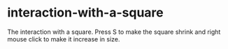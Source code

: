 # interaction-with-a-square
The interaction with a square. Press S to make the square shrink and right mouse click to make it increase in size.
